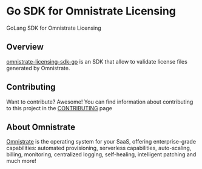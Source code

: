# Go SDK for Omnistrate Licensing
GoLang SDK for Omnistrate Licensing

## Overview

[omnistrate-licensing-sdk-go](https://github.com/omnistrate-oss/omnistrate-licensing-sdk-go) is an SDK that allow to validate license files generated by Omnistrate. 

## Contributing

Want to contribute? Awesome! You can find information about contributing to this
project in the [CONTRIBUTING](/CONTRIBUTING.md) page

## About Omnistrate

[Omnistrate](https://omnistrate.com/) is the operating system for your SaaS,
offering enterprise-grade capabilities: automated provisioning, serverless
capabilities, auto-scaling, billing, monitoring, centralized logging,
self-healing, intelligent patching and much more!
